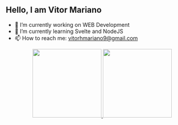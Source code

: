  ## Hello, I am Vitor Mariano


- 🔭 I’m currently working on WEB Development
- 🌱 I’m currently learning Svelte and NodeJS
- 📫 How to reach me: vitorhmariano9@gmail.com

<div align="center">
  <a href="https://github.com/vitor1255">
  <img height="180em" src="https://github-readme-stats.vercel.app/api?username=vitor1255&show_icons=true&theme=dark&include_all_commits=true&count_private=true"/>
  <img height="180em" src="https://github-readme-stats.vercel.app/api/top-langs/?username=vitor1255&layout=compact&langs_count=7&theme=dark"/>
</div>
